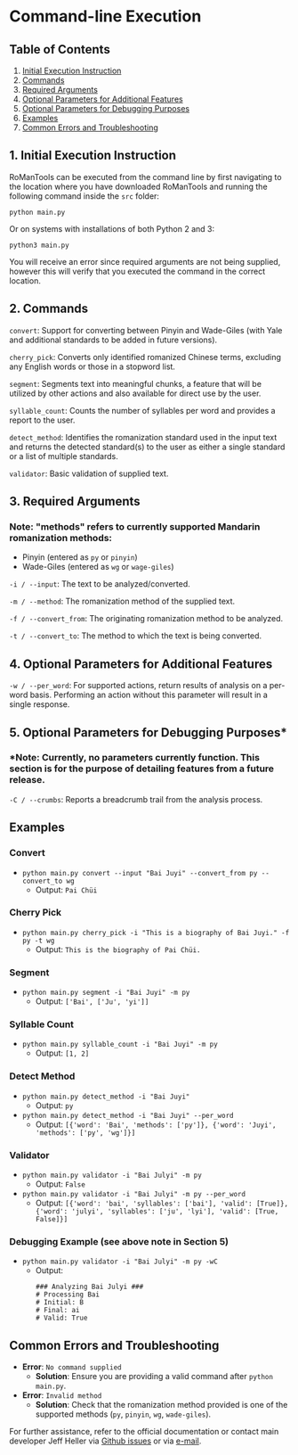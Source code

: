 # Command-line Execution

## Table of Contents

1. [Initial Execution Instruction](#1-initial-execution-instruction)
2. [Commands](#2-commands)
3. [Required Arguments](#3-required-arguments)
4. [Optional Parameters for Additional Features](#4-optional-parameters-for-additional-features)
5. [Optional Parameters for Debugging Purposes](#5-optional-parameters-for-debugging-purposes)
6. [Examples](#examples)
7. [Common Errors and Troubleshooting](#common-errors-and-troubleshooting)

## 1. Initial Execution Instruction

RoManTools can be executed from the command line by first navigating to the location where you have downloaded RoManTools and running the following command inside the `src` folder:

`python main.py`

Or on systems with installations of both Python 2 and 3:

`python3 main.py`

You will receive an error since required arguments are not being supplied, however this will verify that you executed the command in the correct location.

## 2. Commands

`convert`: Support for converting between Pinyin and Wade-Giles (with Yale and additional standards to be added in future versions).

`cherry_pick`: Converts only identified romanized Chinese terms, excluding any English words or those in a stopword list.

`segment`: Segments text into meaningful chunks, a feature that will be utilized by other actions and also available for direct use by the user.

`syllable_count`: Counts the number of syllables per word and provides a report to the user.

`detect_method`: Identifies the romanization standard used in the input text and returns the detected standard(s) to the user as either a single standard or a list of multiple standards.

`validator`: Basic validation of supplied text.

## 3. Required Arguments

### Note: "methods" refers to currently supported Mandarin romanization methods:

- Pinyin (entered as `py` or `pinyin`)
- Wade-Giles (entered as `wg` or `wage-giles`)

`-i / --input`: The text to be analyzed/converted.

`-m / --method`: The romanization method of the supplied text.

`-f / --convert_from`: The originating romanization method to be analyzed.

`-t / --convert_to`: The method to which the text is being converted.

## 4. Optional Parameters for Additional Features

`-w / --per_word`: For supported actions, return results of analysis on a per-word basis. Performing an action without this parameter will result in a single response.

## 5. Optional Parameters for Debugging Purposes*

### *Note: Currently, no parameters currently function. This section is for the purpose of detailing features from a future release.

`-C / --crumbs`: Reports a breadcrumb trail from the analysis process.

## Examples

### Convert

- `python main.py convert --input "Bai Juyi" --convert_from py --convert_to wg`
  - Output: `Pai Chüi`

### Cherry Pick

- `python main.py cherry_pick -i "This is a biography of Bai Juyi." -f py -t wg`
  - Output: `This is the biography of Pai Chüi.`

### Segment

- `python main.py segment -i "Bai Juyi" -m py`
  - Output: `['Bai', ['Ju', 'yi']]`

### Syllable Count

- `python main.py syllable_count -i "Bai Juyi" -m py`
  - Output: `[1, 2]`

### Detect Method

- `python main.py detect_method -i "Bai Juyi"`
  - Output: `py`
- `python main.py detect_method -i "Bai Juyi" --per_word`
  - Output: `[{'word': 'Bai', 'methods': ['py']}, {'word': 'Juyi', 'methods': ['py', 'wg']}]`

### Validator

- `python main.py validator -i "Bai Julyi" -m py`
  - Output: `False`
- `python main.py validator -i "Bai Julyi" -m py --per_word`
  - Output: `[{'word': 'bai', 'syllables': ['bai'], 'valid': [True]}, {'word': 'julyi', 'syllables': ['ju', 'lyi'], 'valid': [True, False]}]`

### Debugging Example (see above note in Section 5)

- `python main.py validator -i "Bai Julyi" -m py -wC`
  - Output:
    ```
    ### Analyzing Bai Julyi ###
    # Processing Bai
    # Initial: B
    # Final: ai
    # Valid: True
    ```

## Common Errors and Troubleshooting

- **Error**: `No command supplied`
  - **Solution**: Ensure you are providing a valid command after `python main.py`.
- **Error**: `Invalid method`
  - **Solution**: Check that the romanization method provided is one of the supported methods (`py`, `pinyin`, `wg`, `wade-giles`).

For further assistance, refer to the official documentation or contact main developer Jeff Heller via [Github issues](https://github.com/JHGFD82/RoManTools/issues) or via [e-mail](mailto:jh43@princeton.edu).
